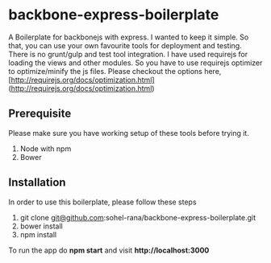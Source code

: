 # backbone-express-boilerplate
 A Boilerplate for backbonejs with express. I wanted to keep it simple. So that, you can use your own favourite tools for deployment and testing. There is no grunt/gulp and test tool integration.
 I have used requirejs for loading the views and other modules. So you have to use requirejs optimizer to optimize/minify the js files. Please checkout the options here, [http://requirejs.org/docs/optimization.html]
  (http://requirejs.org/docs/optimization.html)
 
## Prerequisite
Please make sure you have working setup of these tools before trying it. 
 
 1. Node with npm
 2. Bower
 
## Installation
In order to use this boilerplate, please follow these steps

 1. git clone git@github.com:sohel-rana/backbone-express-boilerplate.git
 2. bower install
 3. npm install
 
 
To run the app do  <b>npm start</b> and visit <b>http://localhost:3000</b>
 

